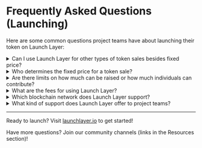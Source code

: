 # Frequently Asked Questions (Launching)

Here are some common questions project teams have about launching their token on Launch Layer:

<details>
<summary>Can I use Launch Layer for other types of token sales besides fixed price?</summary>

Not at this moment. Launch Layer is currently specialized in fixed-price launches to ensure simplicity, fairness, and clarity. We believe this model offers the most straightforward path for new projects and their communities. We may explore other auction models in the future based on evolving needs and community feedback.
</details>

<details>
<summary>Who determines the fixed price for a token sale?</summary>

*   The project team launching the token sets the price. Launch Layer provides the decentralized infrastructure but does not dictate sale terms, pricing, or tokenomics.
</details>

<details>
<summary>Are there limits on how much can be raised or how much individuals can contribute?</summary>

*   Yes, project teams have full control to define parameters such as the total sale amount (hard cap), minimum and maximum contribution amounts per participant, and overall timelines for the sale phases (e.g., whitelist, FCFS).
</details>

<details>
<summary>What are the fees for using Launch Layer?</summary>

*   Launch Layer is designed to be highly cost-effective for projects. Any platform fees are minimal and will be transparently disclosed to project teams before they decide to initiate a launch. Our primary goal is to maximize the funds going directly to the project for its development and growth.
</details>

<details>
<summary>Which blockchain network does Launch Layer support?</summary>

*   All launches are conducted exclusively on the **Sonic network**.
</details>

<details>
<summary>What kind of support does Launch Layer offer to project teams?</summary>

*   While Launch Layer is a permissionless, decentralized platform, we offer comprehensive documentation and guides. Our team is also active in the broader Sonic community to answer general questions. For specific collaborations or deeper technical support, project teams can reach out through our official channels.
</details>

---

Ready to launch? Visit [launchlayer.io](https://launchlayer.io/) to get started!

Have more questions? Join our community channels (links in the Resources section)! 